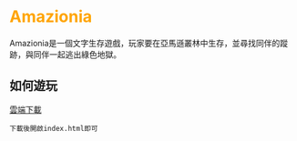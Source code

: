 <h1 style="color:orange">Amazionia</h1>

<p>Amazionia是一個文字生存遊戲，玩家要在亞馬遜叢林中生存，並尋找同伴的蹤跡，與同伴一起逃出綠色地獄。</p>

<h2>如何遊玩</h2>

[雲端下載](https://drive.google.com/file/d/1A0RIywd29JHSISe_7S1pXXprurSu6cf0/view?usp=sharing)

```
下載後開啟index.html即可
```

